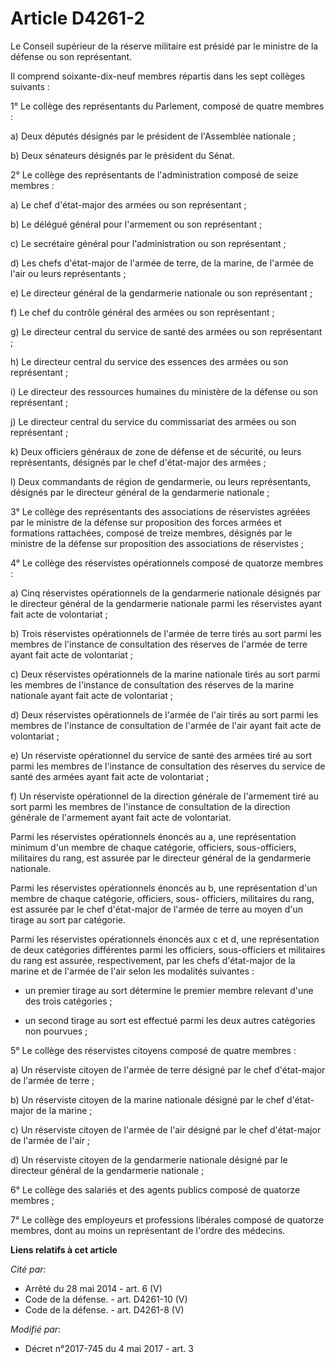 # Article D4261-2

Le Conseil supérieur de la réserve militaire est présidé par le ministre de la défense ou son représentant.

Il comprend soixante-dix-neuf membres répartis dans les sept collèges suivants :

1° Le collège des représentants du Parlement, composé de quatre membres :

a) Deux députés désignés par le président de l'Assemblée nationale ;

b) Deux sénateurs désignés par le président du Sénat.

2° Le collège des représentants de l'administration composé de seize membres :

a) Le chef d'état-major des armées ou son représentant ;

b) Le délégué général pour l'armement ou son représentant ;

c) Le secrétaire général pour l'administration ou son représentant ;

d) Les chefs d'état-major de l'armée de terre, de la marine, de l'armée de l'air ou leurs représentants ;

e) Le directeur général de la gendarmerie nationale ou son représentant ;

f) Le chef du contrôle général des armées ou son représentant ;

g) Le directeur central du service de santé des armées ou son représentant ;

h) Le directeur central du service des essences des armées ou son représentant ;

i) Le directeur des ressources humaines du ministère de la défense ou son représentant ;

j) Le directeur central du service du commissariat des armées ou son représentant ;

k) Deux officiers généraux de zone de défense et de sécurité, ou leurs représentants, désignés par le chef d'état-major des
armées ;

l) Deux commandants de région de gendarmerie, ou leurs représentants, désignés par le directeur général de la gendarmerie
nationale ;

3° Le collège des représentants des associations de réservistes agréées par le ministre de la défense sur proposition des
forces armées et formations rattachées, composé de treize membres, désignés par le ministre de la défense sur proposition des
associations de réservistes ;

4° Le collège des réservistes opérationnels composé de quatorze membres :

a) Cinq réservistes opérationnels de la gendarmerie nationale désignés par le directeur général de la gendarmerie nationale
parmi les réservistes ayant fait acte de volontariat ;

b) Trois réservistes opérationnels de l'armée de terre tirés au sort parmi les membres de l'instance de consultation des
réserves de l'armée de terre ayant fait acte de volontariat ;

c) Deux réservistes opérationnels de la marine nationale tirés au sort parmi les membres de l'instance de consultation des
réserves de la marine nationale ayant fait acte de volontariat ;

d) Deux réservistes opérationnels de l'armée de l'air tirés au sort parmi les membres de l'instance de consultation de
l'armée de l'air ayant fait acte de volontariat ;

e) Un réserviste opérationnel du service de santé des armées tiré au sort parmi les membres de l'instance de consultation des
réserves du service de santé des armées ayant fait acte de volontariat ;

f) Un réserviste opérationnel de la direction générale de l'armement tiré au sort parmi les membres de l'instance de
consultation de la direction générale de l'armement ayant fait acte de volontariat.

Parmi les réservistes opérationnels énoncés au a, une représentation minimum d'un membre de chaque catégorie, officiers,
sous-officiers, militaires du rang, est assurée par le directeur général de la gendarmerie nationale.

Parmi les réservistes opérationnels énoncés au b, une représentation d'un membre de chaque catégorie, officiers, sous-
officiers, militaires du rang, est assurée par le chef d'état-major de l'armée de terre au moyen d'un tirage au sort par
catégorie.

Parmi les réservistes opérationnels énoncés aux c et d, une représentation de deux catégories différentes parmi les
officiers, sous-officiers et militaires du rang est assurée, respectivement, par les chefs d'état-major de la marine et de
l'armée de l'air selon les modalités suivantes :

- un premier tirage au sort détermine le premier membre relevant d'une des trois catégories ;

- un second tirage au sort est effectué parmi les deux autres catégories non pourvues ;

5° Le collège des réservistes citoyens composé de quatre membres :

a) Un réserviste citoyen de l'armée de terre désigné par le chef d'état-major de l'armée de terre ;

b) Un réserviste citoyen de la marine nationale désigné par le chef d'état-major de la marine ;

c) Un réserviste citoyen de l'armée de l'air désigné par le chef d'état-major de l'armée de l'air ;

d) Un réserviste citoyen de la gendarmerie nationale désigné par le directeur général de la gendarmerie nationale ;

6° Le collège des salariés et des agents publics composé de quatorze membres ;

7° Le collège des employeurs et professions libérales composé de quatorze membres, dont au moins un représentant de l'ordre
des médecins.

**Liens relatifs à cet article**

_Cité par_:

  - Arrêté du 28 mai 2014 - art. 6 (V)
  - Code de la défense. - art. D4261-10 (V)
  - Code de la défense. - art. D4261-8 (V)

_Modifié par_:

  - Décret n°2017-745 du 4 mai 2017 - art. 3
